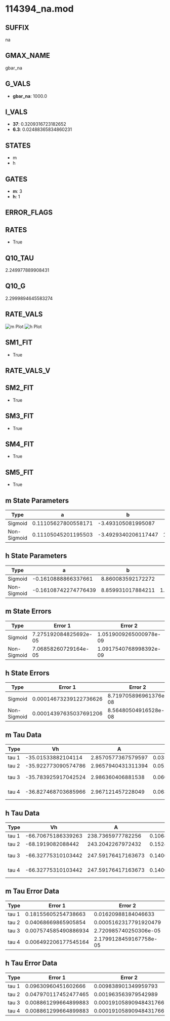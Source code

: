 # 114394_na.mod

## SUFFIX

na

## GMAX_NAME

gbar_na

## G_VALS

- **gbar_na**: 1000.0

## I_VALS

- **37**: 0.3209316723182652
- **6.3**: 0.02488365834860231

## STATES

- m
- h

## GATES

- **m**: 3
- **h**: 1

## ERROR_FLAGS


## RATES

- True

## Q10_TAU

2.249977889908431

## Q10_G

2.2999894645583274

## RATE_VALS

![m Plot](/Users/pbozelos/Dropbox/icg-Chai-Panos/supermodels/output_markdown_files/Na/114394_na.mod/images/m.png)
![h Plot](/Users/pbozelos/Dropbox/icg-Chai-Panos/supermodels/output_markdown_files/Na/114394_na.mod/images/h.png)

## SM1_FIT

- True

## RATE_VALS_V

## SM2_FIT

- True

## SM3_FIT

- True

## SM4_FIT

- True

## SM5_FIT

- True

## m State Parameters

| Type | a | b | c | d |
| --- | --- | --- | --- | --- |
| Sigmoid | 0.11105627800558171 | -3.493105081995087 |
| Non-Sigmoid | 0.11105045201195503 | -3.4929340206117447 | 1.0000239478323028 | -1.3985633587930235e-05 |

## h State Parameters

| Type | a | b | c | d |
| --- | --- | --- | --- | --- |
| Sigmoid | -0.1610888866337661 | 8.860083592172272 |
| Non-Sigmoid | -0.16108742274776439 | 8.859931017884211 | 1.0000024247409818 | -1.3367630612902476e-05 |

## m State Errors

| Type | Error 1 | Error 2 | Error 3 |
| --- | --- | --- | --- |
| Sigmoid | 7.275192084825692e-05 | 1.0519009265000978e-09 | 4.508351842834898e-05 |
| Non-Sigmoid | 7.06858260729164e-05 | 1.0917540768998392e-09 | 4.3803183547939957e-05 |

## h State Errors

| Type | Error 1 | Error 2 | Error 3 |
| --- | --- | --- | --- |
| Sigmoid | 0.00014673239122736626 | 8.719705896961376e-08 | 0.00011945559338156064 |
| Non-Sigmoid | 0.00014397635037691206 | 8.56480504916528e-08 | 0.00011721188636894416 |

## m Tau Data

| Type | Vh | A | b1 | b2 | c1 | c2 | d1 | d2 | e1 | e2 |
| --- | --- | --- | --- | --- | --- | --- | --- | --- | --- | --- |
| tau 1 | -35.01533882104114 | 2.8570577367579597 | 0.03518752778140179 | 0.03431954717898048 |
| tau 2 | -35.922773090574786 | 2.9657940431311394 | 0.05186298226813892 | 0.00037271918582852095 | 0.04446742066770809 | -0.0001872132699664578 |
| tau 3 | -35.783925917042524 | 2.986360406881538 | 0.06010311906020948 | 0.0007661336575328591 | 4.518941560041573e-06 | 0.050381187297893065 | -0.0003588059754007918 | 1.0393690914929253e-06 |
| tau 4 | -36.827468703685966 | 2.967121457228049 | 0.0634550710533325 | 0.0009712504350084869 | 9.260322948462986e-06 | 3.671473362052291e-08 | 0.04932181486645329 | -0.00036045335437308746 | 1.3073041858713932e-06 | -1.5466427394967836e-09 |

## h Tau Data

| Type | Vh | A | b1 | b2 | c1 | c2 | d1 | d2 | e1 | e2 |
| --- | --- | --- | --- | --- | --- | --- | --- | --- | --- | --- |
| tau 1 | -66.70675186339263 | 238.7365977782256 | 0.10687927123382908 | 0.11298844555382581 |
| tau 2 | -68.1919082088442 | 243.2042267972432 | 0.15244536968083205 | 0.0023042480697457865 | 0.11556214709397154 | -0.0005388504904294332 |
| tau 3 | -66.32775310103442 | 247.59176417163673 | 0.14006915466337416 | 0.002568919786362972 | 2.2274750200888438e-05 | 0.14875532412114628 | -0.0017452986289184919 | 7.165597760097212e-06 |
| tau 4 | -66.32775310103442 | 247.59176417163673 | 0.14006915466337416 | 0.002568919786362972 | 2.2274750200888438e-05 | 0.0 | 0.14875532412114628 | -0.0017452986289184919 | 7.165597760097212e-06 | 0.0 |

## m Tau Error Data

| Type | Error 1 | Error 2 | Error 3 |
| --- | --- | --- | --- |
| tau 1 | 0.18155605254738663 | 0.01620988184046633 | 0.07100686141992611 |
| tau 2 | 0.04068669865905854 | 0.0005162317791920479 | 0.015912632670640473 |
| tau 3 | 0.007574585490886934 | 2.720985740250306e-05 | 0.0029624324538803904 |
| tau 4 | 0.006492206177545164 | 2.1799128459167758e-05 | 0.002539112179904979 |

## h Tau Error Data

| Type | Error 1 | Error 2 | Error 3 |
| --- | --- | --- | --- |
| tau 1 | 0.09630960451602666 | 0.009838901349959793 | 0.07638315522792787 |
| tau 2 | 0.047970117452477465 | 0.001963563979542989 | 0.0380451040795706 |
| tau 3 | 0.008861299664899883 | 0.00019105890948431766 | 0.007027897489835494 |
| tau 4 | 0.008861299664899883 | 0.00019105890948431766 | 0.007027897489835494 |

